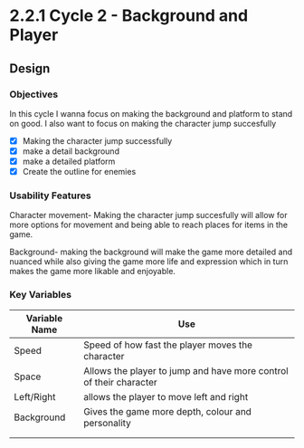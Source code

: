 # 2.2.1 Cycle 2 - Background and Player

## Design

### Objectives

In this cycle I wanna focus on making the background and platform to stand on good. I also want to focus on making the character jump succesfully

* [x] Making the character jump successfully
* [x] make a detail background&#x20;
* [x] make a detailed platform
* [x] Create the outline for enemies

### Usability Features

Character movement- Making the character jump succesfully will allow for more options for movement and being able to reach places for items in the game.

Background- making the background will make the game more detailed and nuanced while also giving the game more life and expression which in turn makes the game more likable and enjoyable.

### Key Variables



| Variable Name | Use                                                                |
| ------------- | ------------------------------------------------------------------ |
| Speed         | Speed of how fast the player moves the character                   |
| Space         | Allows the player to jump and have more control of their character |
| Left/Right    | allows the player to move left and right                           |
| Background    | Gives the game more depth, colour and personality                  |
|               |                                                                    |
|               |                                                                    |





